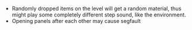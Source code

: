 * Randomly dropped items on the level will get a random material, thus might play some completely different step sound,
like the environment.
* Opening panels after each other may cause segfault
